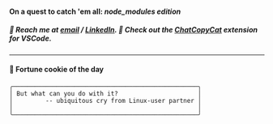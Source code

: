#### On a quest to catch 'em all: *node_modules edition*

##### :calling: Reach me at **[email](mailto:johannes@stenmark.in)** ***/*** **[LinkedIn](https://www.linkedin.com/in/johannes-stenmark)**.  :feet: Check out the [ChatCopyCat](https://github.com/jstenmark/ChatCopyCat) extension for VSCode.

---
#### :cookie: Fortune cookie of the day
```smalltalk
╭───────────────────────────────────────────────────╮
│ But what can you do with it?                      │
│         -- ubiquitous cry from Linux-user partner │
│                                                   │
╰───────────────────────────────────────────────────╯
```
